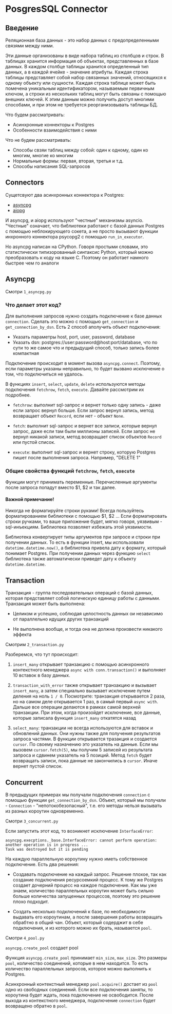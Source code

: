 # PosgresSQL Connector

## Введение

Реляционная база данных - это набор данных с предопределенными связями между ними.

Эти данные организованы в виде набора таблиц из столбцов и строк. В таблицах хранится информация об объектах, представленных в базе данных. В каждом столбце таблицы хранится определенный тип данных, а в каждой ячейке - значение атрибуты. Каждая строка таблицы представляет собой набор связанных значений, относящихся к одному объекту или сущности. Каждая строка таблице может быть помечена уникальным идентификатором, называемым первичным ключом, а строки из нескольких таблиц могут быть связаны с помощью внешних ключей. К этим данным можно получить доступ многими способами, и при этом не требуется реорганизовывать таблицы БД.

Что будем рассматривать:

-   Асинхронные коннекторы к Postgres
-   Особенности взаимодействия с ними

Что не будем рассматривать:

-   Способы свзяи таблиц между собой: один к одному, один ко многим, многие ко многим
-   Нормальные формы: первая, вторая, третья и т.д.
-   Способы написания SQL-запросов

## Connectors

Сущетсвуют два асинхронных коннектора к Postgres:

-   [asyncpg](https://github.com/MagicStack/asyncpg)
-   [aiopg](https://github.com/aio-libs/aiopg)

И asyncpg, и aiopg используют "честные" механизмы asyncio. "Честные" означает, что библиотеки работают с базой данных Postgres с помощью неблокирующего сокета, а не просто вызывают функции инхронного коннектора psycopg2 с помощью `run_in_executor`.

Но asyncpg написан на CPython. Говоря простыми словами, это статистически типизорованный синтаксис Python, который можно преобразовать к коду на языке C. Поэтому он работает намного быстрее чем го аналоги

## Asyncpg

Смотри `1_asyncpg.py`

### Что делает этот код?

Для выполнения запросов нужно создать подключение к базе данных `connection`. Сделать это можно с помощью `get_connection` и `get_connection_by_dsn`. Есть 2 способ аполучить объект подключения:

-   Указать параметры host, port, user, password, database
-   Указать dsn: postgres://user:password@host:port/database, что по сути то же самое что и предыдущий способ, только запись более компактная

Подключение происходит в момент вызова `asyncpg.connect`. Поэтому, если параметры указаны неправильно, то будет вызвано исключение о том, что подключиться не удалось.

В функциях `insert`, `select`, `update`, `delete` используются методы подключения `fetchrow`, `fetch`, `execute`. Давайте рассмотрим их подробнее.

-   `fetchrow`: выполнит sql-запрос и вернет только одну запись - даже если запрос вернул больше. Если запрос вернул запись, метод возвращает объект `Record`, если нет - объект `None`.

-   `fetch`: выполнит sql-запрос и вернет все записи, которые вернул запрос, даже если там были миллионы записей. Если запрос не вернул никакой записи, метод возвращает список объектов `Record` или пустой список.

-   `execute`: выполнит sql-запрос и вернет строку, которую Postgres пишет после выполнения запроса. Например, "DELETE 1"

### Общие свойства функций `fetchrow`, `fetch`, `execute`

Функции могут принимать переменные. Перечисленные аргументы после запроса попадут вместо $1, $2 и так далее.

#### Важной примечание!

Никогда не форматируйте строки руками!
Всегда пользуйтесь форматированием библиотеки с помощью $1, $2 ...
Если форматировать строки ручками, то ваше приложение будет, мягко говоря, уязвивым - sql-инъекциям. Библиотека позволяет избежать этой уязвимости.

Библиотека конвертирует типы аргументов при запросе и строки при получении данных. То есть в функции insert, мы использовали `datetime.datetime.now()`, а библиотека привела дату к формату, который понимает Postgres. При получении данных через функцию `select` библиотека также автоматически приведет дату к объекту `datetime.datetime`.

## Transaction

Транзакция - группа последовательных операций с базой данных, которая представляет собой логическую единицу работы с данными. Транзакция может быть выполнена:

-   Целиком и успешно, соблюдая целостность данных ои независимо от параллельно идущих других транзакций

-   Не выполнена вообще, и тогда она не должна произвести никакого эффекта

Смотрим `2_transaction.py`

Разберемся, что тут происходит:

1. `insert_many` открывает транзакцию с помощью асинхронного контекстного менеджера `async with conn.transaction()` и выполняет 10 вставок в базу данных.

2. `transaction_with_error` также открывает транзакцию и вызывает `insert_many`, а затем специально вызывает исключение путем деления на ноль `1 / 0`. Посмотрите: транзакция открывается 2 раза, но на самом деле открывается 1 раз, в самый первый `async with`. Дальше все операции делаются в рамках самой верхней транзакции. При этом, когда произойдет исключение, все данные, которые записала функция `insert_many` откатятся назад

3. `select_many`: транзакции не всегда используются для вставок и обновлений данных. Они нужны также для получения результатов запроса частями. В функции открывается тразакция и создается `cursor`. По своему назначению это указатель на данные. Если мы вызовем `cursor.fetch(5)`, мы получим 5 записей из результата запроса и сдвинем указатель на 5 позиций. Метод `fetch` будет возвращать записи, пока данные не закончились в `cursor`. Иначе вернет пустой список.

## Concurrent

В предыдущих примерах мы получали подключения `connection` с помощью функции `get_connection_by_dsn`. Объект, который мы получали - `Connection` - "непотокобезопасный", т.е. его методы нельзя вызывать из разных короутин одновременно.

Смотри `3_concurrent.py`

Если запустить этот код, то возникнет исключение `InterfaceError`:

```
asyncpg.execptions._base.InterfaceError: cannot perform operation: another operation is in progress ...
Task was destroyed but it is pending
```

На каждую параллельную короутину нужно иметь собственное подключение. Есть два решения:

-   Создавать подключение на каждый запрос. Решение плохое, так как создание подключения ресурсоемкий процесс. К тому же Postgres создает дочерний процесс на каждое подключение. Как мы уже знаем, количество параллельных короутин может быть сильно больше количества запущенных процессов, поэтому это решение плохо подходит.

-   Создать несколько подключений к базе, по необходимости выдавать его короутинам, а после завершения работы возвращать обрабтно в общий чан. Объект, который содерджит в себе подключения, и из которого можно их брать, называется `pool`.

Смотри `4_pool.py`

`asyncpg.create_pool` создает pool

Функция `asyncpg.create_pool` принимает `min_size`, `max_size`. Это размеры `pool`, количество соединений, которые в нем находится. То есть количество параллельных запросов, которое можно выполнить к Postgres.

Асинхронный контекстный менеджер `pool.acquire()` достает из `pool` одно из свободных соединений. Если все подключения заняты, то короутина будет ждать, пока подключение не освободится. После выхода из контекстного менеджера, подключение `connection` будет возвращено обратно в `pool`.
